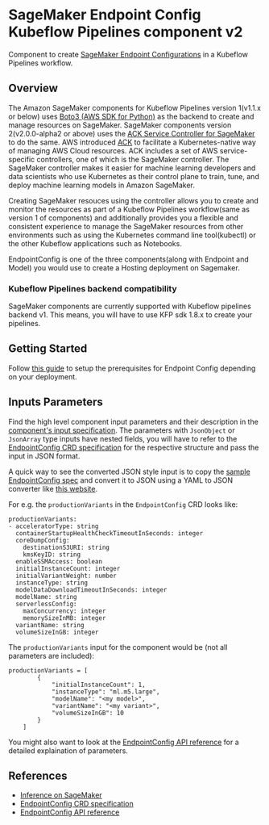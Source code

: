 # SageMaker Endpoint Config Kubeflow Pipelines component v2

Component to create [SageMaker Endpoint Configurations](https://docs.aws.amazon.com/sagemaker/latest/dg/deploy-model.html) in a Kubeflow Pipelines workflow.


## Overview

The Amazon SageMaker components for Kubeflow Pipelines version 1(v1.1.x or below) uses [Boto3 (AWS SDK for Python)](https://boto3.amazonaws.com/v1/documentation/api/latest/reference/services/sagemaker.html) as the backend to create and manage resources on SageMaker. SageMaker components version 2(v2.0.0-alpha2 or above) uses the [ACK Service Controller for SageMaker](https://github.com/aws-controllers-k8s/sagemaker-controller) to do the same. AWS introduced [ACK](https://aws-controllers-k8s.github.io/community/) to facilitate a Kubernetes-native way of managing AWS Cloud resources. ACK includes a set of AWS service-specific controllers, one of which is the SageMaker controller. The SageMaker controller makes it easier for machine learning developers and data scientists who use Kubernetes as their control plane to train, tune, and deploy machine learning models in Amazon SageMaker.

Creating SageMaker resouces using the controller allows you to create and monitor the resources as part of a Kubeflow Pipelines workflow(same as version 1 of components) and additionally provides you a flexible and consistent experience to manage the SageMaker resources from other environments such as using the Kubernetes command line tool(kubectl) or the other Kubeflow applications such as Notebooks.

EndpointConfig is one of the three components(along with Endpoint and Model) you would use to create a Hosting deployment on Sagemaker.

### Kubeflow Pipelines backend compatibility
SageMaker components are currently supported with Kubeflow pipelines backend v1. This means, you will have to use KFP sdk 1.8.x to create your pipelines.

## Getting Started

Follow [this guide](https://github.com/kubeflow/pipelines/tree/master/samples/contrib/aws-samples#prerequisites) to setup the prerequisites for Endpoint Config depending on your deployment.

## Inputs Parameters
Find the high level component input parameters and their description in the [component's input specification](./component.yaml). The parameters with `JsonObject` or `JsonArray` type inputs have nested fields, you will have to refer to the [EndpointConfig CRD specification](https://aws-controllers-k8s.github.io/community/reference/sagemaker/v1alpha1/endpointconfig/) for the respective structure and pass the input in JSON format. 

A quick way to see the converted JSON style input is to copy the [sample EndpointConfig spec](https://aws-controllers-k8s.github.io/community/reference/sagemaker/v1alpha1/endpointconfig/#spec) and convert it to JSON using a YAML to JSON converter like [this website](https://jsonformatter.org/yaml-to-json).

For e.g. the `productionVariants` in the `EndpointConfig` CRD looks like:

```
productionVariants:
- acceleratorType: string
  containerStartupHealthCheckTimeoutInSeconds: integer
  coreDumpConfig: 
    destinationS3URI: string
    kmsKeyID: string
  enableSSMAccess: boolean
  initialInstanceCount: integer
  initialVariantWeight: number
  instanceType: string
  modelDataDownloadTimeoutInSeconds: integer
  modelName: string
  serverlessConfig: 
    maxConcurrency: integer
    memorySizeInMB: integer
  variantName: string
  volumeSizeInGB: integer
```

The `productionVariants` input for the component would be (not all parameters are included):

```
productionVariants = [
        {
            "initialInstanceCount": 1,
            "instanceType": "ml.m5.large",
            "modelName": "<my model>",
            "variantName": "<my variant>",
            "volumeSizeInGB": 10
        }
    ]
```

You might also want to look at the [EndpointConfig API reference](https://docs.aws.amazon.com/sagemaker/latest/APIReference/API_CreateEndpointConfig.html) for a detailed explaination of parameters.

## References
- [Inference on SageMaker](https://docs.aws.amazon.com/sagemaker/latest/dg/deploy-model.html)
- [EndpointConfig CRD specification](https://aws-controllers-k8s.github.io/community/reference/sagemaker/v1alpha1/endpointconfig/)
- [EndpointConfig API reference](https://docs.aws.amazon.com/sagemaker/latest/APIReference/API_CreateEndpointConfig.html)